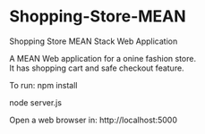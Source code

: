 # Shopping-Store-MEAN
Shopping Store MEAN Stack Web Application

A MEAN Web application for a onine fashion store.  
It has shopping cart and safe checkout feature.

To run:
npm install

node server.js

Open a web browser in: http://localhost:5000